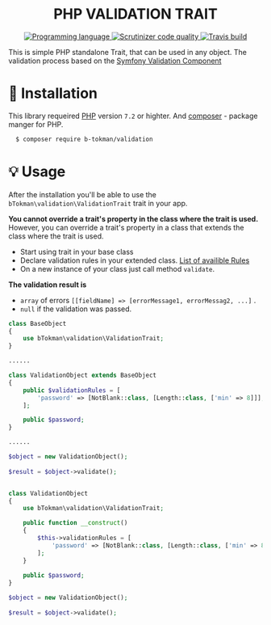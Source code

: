 <p align="center"><h1 align="center">  PHP VALIDATION TRAIT</h1></p>
<p align="center">
    <a href="https://packagist.org/packages/b-tokman/validation" target="_blank">
        <img src="https://badgen.net/packagist/lang/b-tokman/validation" alt="Programming language">
    </a>
    <a href="https://scrutinizer-ci.com/g/bTokman/validation/?branch=master" target="_blank">
        <img src="https://scrutinizer-ci.com/g/bTokman/validation/badges/quality-score.png?b=master" alt="Scrutinizer code quality">
    </a>
    <a href="https://travis-ci.org/github/bTokman/validation" target="_blank">
        <img src="https://badgen.net/travis/bTokman/validation" alt="Travis build">
    </a>
</p>

This is simple PHP standalone Trait, that can be used in any object. The validation process based on the [Symfony Validation Component](https://symfony.com/doc/current/components/validator.html)

# :rocket:  Installation
This library requeired [PHP](https://www.php.net) version `7.2` or highter. And [composer](https://getcomposer.org/) - package manger for PHP.

```sh
  $ composer require b-tokman/validation 
```

# :bulb: Usage

After the installation you'll be able to use the `bTokman\validation\ValidationTrait` trait in your app.

**You cannot override a trait's property in the class where the trait is used.**
However, you can override a trait's property in a class that extends the class where the trait is used.

- Start using trait in your base class 
- Declare validation rules in your extended class. [List of availible Rules](https://symfony.com/doc/current/validation.html#constraints)
- On a new instance of your class just call method `validate`. 

**The validation result is** 
- `array` of errors `[[fieldName] => [errorMessage1, errorMessag2, ...]` .
- `null` if the validation was passed.



```php
class BaseObject
{
    use bTokman\validation\ValidationTrait;
}

......

class ValidationObject extends BaseObject
{
    public $validationRules = [
        'password' => [NotBlank::class, [Length::class, ['min' => 8]]],
    ];

    public $password;
}

......

$object = new ValidationObject();
   
$result = $object->validate();


```

```php

class ValidationObject
{
    use bTokman\validation\ValidationTrait;

    public function __construct()
    {
        $this->validationRules = [
            'password' => [NotBlank::class, [Length::class, ['min' => 8]]],
        ];
    }
    
    public $password;
}

$object = new ValidationObject();
   
$result = $object->validate();

```
